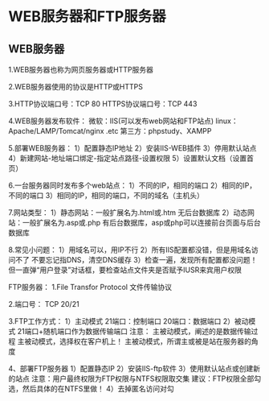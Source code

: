 # WEB服务器和FTP服务器

## WEB服务器
1.WEB服务器也称为网页服务器或HTTP服务器

2.WEB服务器使用的协议是HTTP或HTTPS

3.HTTP协议端口号：TCP 80
  HTTPS协议端口号：TCP 443

4.WEB服务器发布软件：
  微软：IIS(可以发布web网站和FTP站点)
  linux：Apache/LAMP/Tomcat/nginx .etc
  第三方：phpstudy、XAMPP

5.部署WEB服务器：
1）配置静态IP地址
2）安装IIS-WEB插件
3）停用默认站点
4）新建网站-地址端口绑定-指定站点路径-设置权限
5）设置默认文档（设置首页）

6.一台服务器同时发布多个web站点：
1）不同的IP，相同的端口
2）相同的IP，不同的端口
3）相同的IP，相同的端口，不同的域名（主机头）

7.网站类型：
1）静态网站：一般扩展名为.html或.htm
   无后台数据库
2）动态网站：一般扩展名为.asp或.php
   有后台数据库，asp或php可以连接前台页面与后台数据库

8.常见小问题：
1）用域名可以，用IP不行
2）所有IIS配置都没错，但是用域名访问不了
   不要忘记指DNS，清空DNS缓存
3）检查一遍，发现所有配置都没问题！
   但一直弹“用户登录”对话框，要检查站点文件夹是否赋予IUSR来宾用户权限

FTP服务器：
1.File Transfor Protocol
  文件传输协议

2.端口号：
  TCP 20/21

3.FTP工作方式：
  1）主动模式
     21端口：控制端口
     20端口：数据端口
  2）被动模式
     21端口+随机端口作为数据传输端口
注意：
主被动模式，阐述的是数据传输过程
主被动模式，选择权在客户机上！
主被动模式，所谓主或被是站在服务器的角度

4、部署FTP服务器
1）配置静态IP
2）安装IIS-ftp软件
3）使用默认站点或创建新的站点
 注意：用户最终权限为FTP权限与NTFS权限取交集
建议：FTP权限全部勾选，然后具体的在NTFS里做！
4）去掉匿名访问对勾